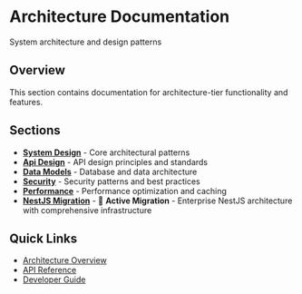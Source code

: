# Architecture Documentation

System architecture and design patterns

## Overview

This section contains documentation for architecture-tier functionality and features.

## Sections

- **[System Design](./system-design/)** - Core architectural patterns
- **[Api Design](./api-design/)** - API design principles and standards
- **[Data Models](./data-models/)** - Database and data architecture
- **[Security](./security/)** - Security patterns and best practices
- **[Performance](./performance/)** - Performance optimization and caching
- **[NestJS Migration](./nestjs-migration/)** - 🚀 **Active Migration** - Enterprise NestJS architecture with comprehensive infrastructure

## Quick Links

- [Architecture Overview](../architecture/README.md)
- [API Reference](../api/README.md)
- [Developer Guide](../development/README.md)

